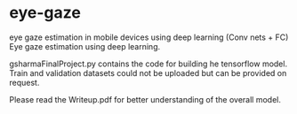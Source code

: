 # eye-gaze
eye gaze estimation in mobile devices using deep learning (Conv nets + FC)
Eye gaze estimation using deep learning. 

gsharmaFinalProject.py contains the code for building he tensorflow model. Train and validation datasets
could not be uploaded but can be provided on request.

Please read the Writeup.pdf for better understanding of the overall model.
